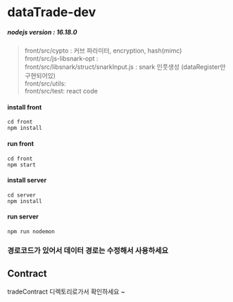 # dataTrade-dev

##### nodejs version : 16.18.0  

> front/src/cypto :  커브 파라미터, encryption, hash(mimc)  
> front/src/js-libsnark-opt :   
> front/src/libsnark/struct/snarkInput.js :  snark 인풋생성 (dataRegister만 구현되어있)  
> front/src/utils:   
> front/src/test:  react code  


#### install front
	cd front
	npm install

#### run front
	cd front
	npm start

#### install server
	cd server
	npm install

#### run server
	npm run nodemon


### 경로코드가 있어서 데이터 경로는 수정해서 사용하세요


## Contract 
tradeContract 디렉토리로가서 확인하세요 ~
